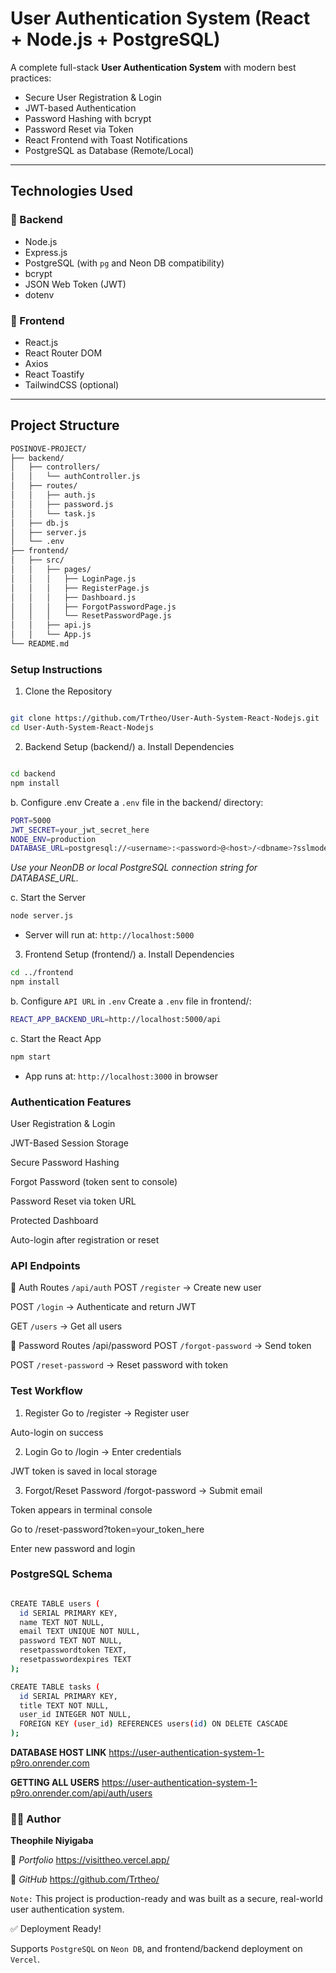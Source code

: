 #  User Authentication System (React + Node.js + PostgreSQL)

A complete full-stack **User Authentication System** with modern best practices:

-  Secure User Registration & Login  
-  JWT-based Authentication  
-  Password Hashing with bcrypt  
-  Password Reset via Token  
-  React Frontend with Toast Notifications  
-  PostgreSQL as Database (Remote/Local)

---

##  Technologies Used

### 🔹 Backend
- Node.js  
- Express.js  
- PostgreSQL (with `pg` and Neon DB compatibility)  
- bcrypt  
- JSON Web Token (JWT)  
- dotenv

### 🔹 Frontend
- React.js  
- React Router DOM  
- Axios  
- React Toastify  
- TailwindCSS (optional)

---

##  Project Structure

```bash
POSINOVE-PROJECT/
├── backend/
│   ├── controllers/
│   │   └── authController.js
│   ├── routes/
│   │   ├── auth.js
│   │   ├── password.js
│   │   └── task.js
│   ├── db.js
│   ├── server.js
│   └── .env
├── frontend/
│   ├── src/
│   │   ├── pages/
│   │   │   ├── LoginPage.js
│   │   │   ├── RegisterPage.js
│   │   │   ├── Dashboard.js
│   │   │   ├── ForgotPasswordPage.js
│   │   │   └── ResetPasswordPage.js
│   │   ├── api.js
│   │   └── App.js
└── README.md

```

###  Setup Instructions
1. Clone the Repository

```bash

git clone https://github.com/Trtheo/User-Auth-System-React-Nodejs.git
cd User-Auth-System-React-Nodejs

```

2. Backend Setup (backend/)
a. Install Dependencies

```bash

cd backend
npm install

```

b. Configure .env
Create a `.env` file in the backend/ directory:
```bash
PORT=5000
JWT_SECRET=your_jwt_secret_here
NODE_ENV=production
DATABASE_URL=postgresql://<username>:<password>@<host>/<dbname>?sslmode=require
```

*Use your NeonDB or local PostgreSQL connection string for DATABASE_URL.*

c. Start the Server

```bash
node server.js

```
- Server will run at: `http://localhost:5000`

3. Frontend Setup (frontend/)
a. Install Dependencies

```bash
cd ../frontend
npm install
```

b. Configure `API URL`  in `.env`
Create a `.env` file in frontend/:

```bash
REACT_APP_BACKEND_URL=http://localhost:5000/api
```

c. Start the React App

```bash
npm start
```
- App runs at: `http://localhost:3000` in browser




###  Authentication Features
User Registration & Login

JWT-Based Session Storage

Secure Password Hashing

Forgot Password (token sent to console)

Password Reset via token URL

Protected Dashboard

Auto-login after registration or reset


###  API Endpoints
🔹 Auth Routes `/api/auth`
POST `/register` → Create new user

POST `/login` → Authenticate and return JWT

GET `/users` → Get all users

🔹 Password Routes /api/password
POST `/forgot-password` → Send token

POST `/reset-password` → Reset password with token


###  Test Workflow
1. Register
Go to /register → Register user

Auto-login on success

2. Login
Go to /login → Enter credentials

JWT token is saved in local storage

3. Forgot/Reset Password
/forgot-password → Submit email

Token appears in terminal console

Go to /reset-password?token=your_token_here

Enter new password and login

###  PostgreSQL Schema

```bash

CREATE TABLE users (
  id SERIAL PRIMARY KEY,
  name TEXT NOT NULL,
  email TEXT UNIQUE NOT NULL,
  password TEXT NOT NULL,
  resetpasswordtoken TEXT,
  resetpasswordexpires TEXT
);

CREATE TABLE tasks (
  id SERIAL PRIMARY KEY,
  title TEXT NOT NULL,
  user_id INTEGER NOT NULL,
  FOREIGN KEY (user_id) REFERENCES users(id) ON DELETE CASCADE
);


```

**DATABASE HOST LINK**  https://user-authentication-system-1-p9ro.onrender.com

**GETTING ALL USERS** https://user-authentication-system-1-p9ro.onrender.com/api/auth/users

### 👨‍💻 Author
**Theophile Niyigaba**

🔗 *Portfolio*  https://visittheo.vercel.app/ 

💼 *GitHub*   https://github.com/Trtheo/ 

`Note:` This project is production-ready and was built as a secure, real-world user authentication system.

✅ Deployment Ready!

Supports `PostgreSQL` on `Neon DB`, and frontend/backend deployment on `Vercel`.